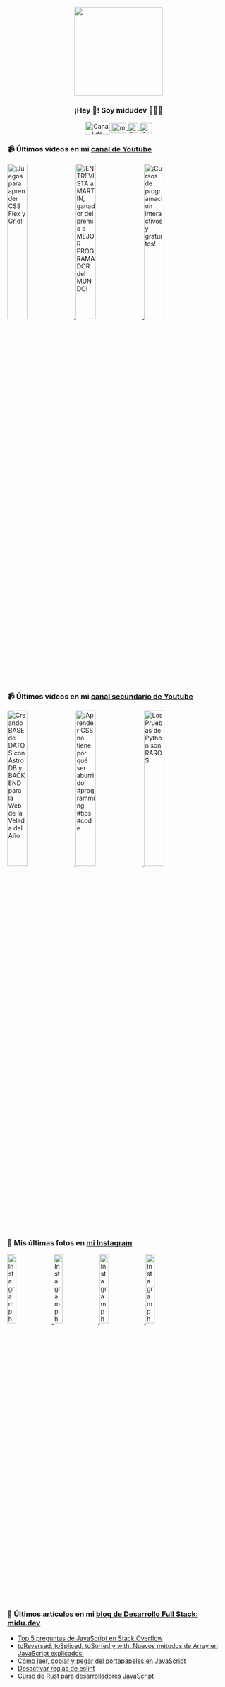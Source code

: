 <p align="center" width="300">
   <img align="center" width="200" src="https://user-images.githubusercontent.com/1561955/106762302-fda9de00-6635-11eb-99be-3ef744e60c0e.png" />
   <h3 align="center">¡Hey 👋! Soy midudev 👨🏻‍💻</h3>
</p>

<p align="center">
   <a href="https://twitch.tv/midudev" target="blank">
    <img align="center" src="https://upload.wikimedia.org/wikipedia/commons/c/ce/Twitch_logo_2019.svg" alt="Canal de Twitch de midudev" height="28px" width="56px" />
  </a>
  <span style="width: 8px;"> </span>
   <a href="https://youtube.com/midudev" target="blank">
    <img align="center" src="https://upload.wikimedia.org/wikipedia/commons/0/09/YouTube_full-color_icon_%282017%29.svg" alt="midudev" height="23px" width="33px" />
  </a>
  <span style="width: 8px;"> </span>
  <a href="https://instagram.com/midu.dev" target="blank">
    <img align="center" src="https://upload.wikimedia.org/wikipedia/commons/e/e7/Instagram_logo_2016.svg" alt="Canal de Instagram de midu.dev" height="23px" width="23px" />
  </a>
  <span style="width: 8px;"> </span>
  <a href="https://twitter.com/midudev" target="blank">
    <img align="center" src="https://upload.wikimedia.org/wikipedia/commons/thumb/6/6f/Logo_of_Twitter.svg/2491px-Logo_of_Twitter.svg.png" alt="Canal de Twitter de midudev" height="23px" width="28px" />
  </a>
</p>

### 📹 Últimos vídeos en mi [canal de Youtube](https://youtube.com/midudev?sub_confirmation=1)

<a href='https://youtu.be/J60YlqxWPXI' target='_blank'>
  <img width='30%' src='https://img.youtube.com/vi/J60YlqxWPXI/mqdefault.jpg' alt='¡Juegos para aprender CSS Flex y Grid!' />
</a>
<a href='https://youtu.be/GD36Qfn3GRo' target='_blank'>
  <img width='30%' src='https://img.youtube.com/vi/GD36Qfn3GRo/mqdefault.jpg' alt='¡ENTREVISTA a MARTÍN, ganador del premio a MEJOR PROGRAMADOR del MUNDO!' />
</a>
<a href='https://youtu.be/iZ3jEMS0a9o' target='_blank'>
  <img width='30%' src='https://img.youtube.com/vi/iZ3jEMS0a9o/mqdefault.jpg' alt='¡Cursos de programación interactivos y gratuitos!' />
</a>

### 📹 Últimos vídeos en mi [canal secundario de Youtube](https://youtube.com/midulive?sub_confirmation=1)

<a href='https://youtu.be/Lr5TRr4iQ7Y' target='_blank'>
  <img width='30%' src='https://img.youtube.com/vi/Lr5TRr4iQ7Y/mqdefault.jpg' alt='Creando BASE de DATOS con Astro DB y BACKEND para la Web de la Velada del Año' />
</a>
<a href='https://youtu.be/guG08HWweXc' target='_blank'>
  <img width='30%' src='https://img.youtube.com/vi/guG08HWweXc/mqdefault.jpg' alt='¡Aprender CSS no tiene por qué ser aburrido! #programming #tips #code' />
</a>
<a href='https://youtu.be/cB15kyzo0EM' target='_blank'>
  <img width='30%' src='https://img.youtube.com/vi/cB15kyzo0EM/mqdefault.jpg' alt='Los Pruebas de Python son RAROS' />
</a>

### 📸 Mis últimas fotos en [mi Instagram](https://instagram.com/midu.dev)

<a href='https://instagram.com/p/C0CN7G_tqtL' target='_blank'>
  <img width='20%' src='https://instagram.ffab2-1.fna.fbcdn.net/v/t51.29350-15/404570989_310584011839619_4181433579164759611_n.jpg?stp=dst-jpg_e15_fr_p1080x1080&_nc_ht=instagram.ffab2-1.fna.fbcdn.net&_nc_cat=111&_nc_ohc=sPgIMUq8YxsAb7OwKKw&edm=APU89FABAAAA&ccb=7-5&oh=00_AfAuLoSkYiiMMRnuzsZZI8EyoOZHUPD7-DrE-LkK6DDzqA&oe=661214DD&_nc_sid=bc0c2c' alt='Instagram photo' />
</a>
<a href='https://instagram.com/p/C5Ycej0oRa0' target='_blank'>
  <img width='20%' src='https://instagram.ffab2-1.fna.fbcdn.net/v/t51.2885-15/434425478_406639478666668_8536090540698811825_n.jpg?stp=dst-jpg_e35_p1080x1080&_nc_ht=instagram.ffab2-1.fna.fbcdn.net&_nc_cat=1&_nc_ohc=lZNRRYp-OsgAb4BMBwt&edm=APU89FABAAAA&ccb=7-5&oh=00_AfADkIuhNgw75gaNrufIdvBG6SZA4g7fQ1O9v1aJBM9MFw&oe=6615FBC3&_nc_sid=bc0c2c' alt='Instagram photo' />
</a>
<a href='https://instagram.com/p/C5WL3a9tQEN' target='_blank'>
  <img width='20%' src='https://instagram.ffab2-1.fna.fbcdn.net/v/t39.30808-6/434726408_18225168097277303_8030611068180433914_n.jpg?stp=dst-jpg_e15&_nc_ht=instagram.ffab2-1.fna.fbcdn.net&_nc_cat=1&_nc_ohc=edCJO6J0eXUAb4IpCqu&edm=APU89FAAAAAA&ccb=7-5&oh=00_AfD6xhChr2OCBmj0HNyh5766rGhd0K_ifJ9wow5pJ6tRKA&oe=6615F15A&_nc_sid=bc0c2c' alt='Instagram photo' />
</a>
<a href='https://instagram.com/p/C5TgXYOsM-I' target='_blank'>
  <img width='20%' src='https://instagram.ffab2-1.fna.fbcdn.net/v/t51.29350-15/434151383_1422205528395049_5599808269585944800_n.jpg?stp=dst-jpg_e15_fr_p1080x1080&_nc_ht=instagram.ffab2-1.fna.fbcdn.net&_nc_cat=101&_nc_ohc=pHjMw3XBsmUAb4Jy_uu&edm=APU89FABAAAA&ccb=7-5&oh=00_AfCB9K0m4qrQxPD47a-SqbSHdFTtUKPq_XHNkWU-s8tvDw&oe=6611F32F&_nc_sid=bc0c2c' alt='Instagram photo' />
</a>

### 📝 Últimos artículos en mi [blog de Desarrollo Full Stack: midu.dev](https://midu.dev)
- [Top 5 preguntas de JavaScript en Stack Overflow](https://midu.dev/top-5-preguntas-javascript-stack-overflow/)
- [toReversed, toSpliced, toSorted y with. Nuevos métodos de Array en JavaScript explicados.](https://midu.dev/to-reversed-to-spliced-to-sorted-with/)
- [Cómo leer, copiar y pegar del portapapeles en JavaScript](https://midu.dev/leer-copiar-pegar-portapapeles-javascript/)
- [Desactivar reglas de eslint](https://midu.dev/desactivar-reglas-eslint/)
- [Curso de Rust para desarrolladores JavaScript](https://midu.dev/rust-para-desarrolladores-javascript/)